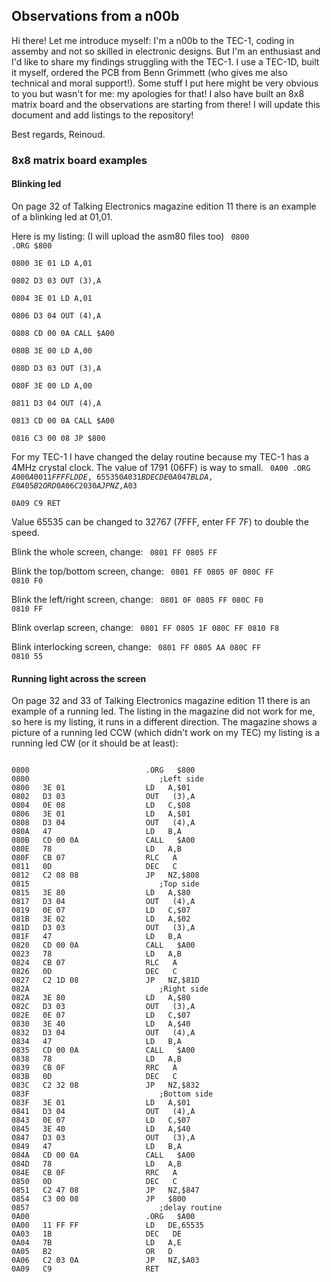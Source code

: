 ## Observations from a n00b
Hi there! Let me introduce myself: I'm a n00b to the TEC-1, coding in assemby and not so skilled in electronic designs. But I'm an enthusiast and I'd like to share my findings struggling with the TEC-1.
I use a TEC-1D, built it myself, ordered the PCB from Benn Grimmett (who gives me also technical and moral support!).
Some stuff I put here might be very obvious to you but wasn't for me: my apologies for that!
I also have built an 8x8 matrix board and the observations are starting from there! 
I will update this document and add listings to the repository! 

Best regards, Reinoud.

### 8x8 matrix board examples
#### Blinking led
On page 32 of Talking Electronics magazine edition 11 there is an example of a blinking led at 01,01.

Here is my listing: (I will upload the asm80 files too)
<code>
0800                          .ORG   $800   
0800   3E 01			            LD   A,01   
0802   D3 03                  OUT   (3),A   
0804   3E 01                  LD   A,01   
0806   D3 04                  OUT   (4),A   
0808   CD 00 0A               CALL   $A00   
080B   3E 00                  LD   A,00   
080D   D3 03                  OUT   (3),A   
080F   3E 00                  LD   A,00   
0811   D3 04                  OUT   (4),A   
0813   CD 00 0A               CALL   $A00   
0816   C3 00 08               JP   $800   
</code>
For my TEC-1 I have changed the delay routine because my TEC-1 has a 4MHz crystal clock. The value of 1791 (06FF) is way to small.
<code>
0A00                          .ORG   $A00   
0A00   11 FF FF               LD   DE,65535   
0A03   1B                     DEC   DE   
0A04   7B                     LD   A,E   
0A05   B2                     OR   D   
0A06   C2 03 0A               JP   NZ,$A03   
0A09   C9                     RET      
</code>
Value 65535 can be changed to 32767 (7FFF, enter FF 7F) to double the speed.

Blink the whole screen, change:
<code>
0801   FF
0805   FF
</code>
  
Blink the top/bottom screen, change:
<code>
0801   FF
0805   0F
080C   FF
0810   F0
</code>

Blink the left/right screen, change:
<code>
0801   0F
0805   FF
080C   F0
0810   FF
</code>

Blink overlap screen, change:
<code>
0801   FF
0805   1F
080C   FF
0810   F8
</code>

Blink interlocking screen, change:
<code>
0801   FF
0805   AA
080C   FF
0810   55
</code>

#### Running light across the screen
On page 32 and 33 of Talking Electronics magazine edition 11 there is an example of a running led.
The listing in the magazine did not work for me, so here is my listing, it runs in a different direction. The magazine shows a picture of a running led CCW (which didn't work on my TEC) my listing is a running led CW (or it should be at least):

<code>
0800                          .ORG   $800   
0800                             ;Left side
0800   3E 01                  LD   A,$01   
0802   D3 03                  OUT   (3),A   
0804   0E 08                  LD   C,$08   
0806   3E 01                  LD   A,$01   
0808   D3 04                  OUT   (4),A   
080A   47                     LD   B,A   
080B   CD 00 0A               CALL   $A00   
080E   78                     LD   A,B   
080F   CB 07                  RLC   A   
0811   0D                     DEC   C   
0812   C2 08 08               JP   NZ,$808   
0815                             ;Top side
0815   3E 80                  LD   A,$80   
0817   D3 04                  OUT   (4),A   
0819   0E 07                  LD   C,$07   
081B   3E 02                  LD   A,$02   
081D   D3 03                  OUT   (3),A   
081F   47                     LD   B,A   
0820   CD 00 0A               CALL   $A00   
0823   78                     LD   A,B   
0824   CB 07                  RLC   A   
0826   0D                     DEC   C   
0827   C2 1D 08               JP   NZ,$81D   
082A                             ;Right side
082A   3E 80                  LD   A,$80   
082C   D3 03                  OUT   (3),A   
082E   0E 07                  LD   C,$07   
0830   3E 40                  LD   A,$40   
0832   D3 04                  OUT   (4),A   
0834   47                     LD   B,A   
0835   CD 00 0A               CALL   $A00   
0838   78                     LD   A,B   
0839   CB 0F                  RRC   A   
083B   0D                     DEC   C   
083C   C2 32 08               JP   NZ,$832   
083F                             ;Bottom side
083F   3E 01                  LD   A,$01   
0841   D3 04                  OUT   (4),A   
0843   0E 07                  LD   C,$07   
0845   3E 40                  LD   A,$40   
0847   D3 03                  OUT   (3),A   
0849   47                     LD   B,A   
084A   CD 00 0A               CALL   $A00   
084D   78                     LD   A,B   
084E   CB 0F                  RRC   A   
0850   0D                     DEC   C   
0851   C2 47 08               JP   NZ,$847   
0854   C3 00 08               JP   $800   
0857                             ;delay routine
0A00                          .ORG   $A00   
0A00   11 FF FF               LD   DE,65535   
0A03   1B                     DEC   DE   
0A04   7B                     LD   A,E   
0A05   B2                     OR   D   
0A06   C2 03 0A               JP   NZ,$A03   
0A09   C9                     RET      
</code>

